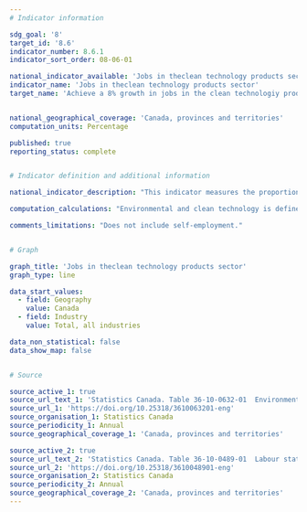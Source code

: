 ```yaml
---
# Indicator information

sdg_goal: '8'
target_id: '8.6'
indicator_number: 8.6.1
indicator_sort_order: 08-06-01

national_indicator_available: 'Jobs in theclean technology products sector'
indicator_name: 'Jobs in theclean technology products sector'
target_name: 'Achieve a 8% growth in jobs in the clean technologiy products sector by March 31, 2024'


national_geographical_coverage: 'Canada, provinces and territories'
computation_units: Percentage

published: true
reporting_status: complete


# Indicator definition and additional information

national_indicator_description: "This indicator measures the proportion of jobs that are attributable to environmental and clean technology activity." 

computation_calculations: "Environmental and clean technology is defined as any process, product or service that reduces environmental impacts through any of the following three strategies: environmental protection activities that prevent, reduce or eliminate pollution or any other degradation of the environment; resource management activities that result in the more efficient use of natural resources, thus safeguarding against their depletion; or the use of goods that have been adapted to be significantly less energy or resource intensive than the industry standard."

comments_limitations: "Does not include self-employment."


# Graph

graph_title: 'Jobs in theclean technology products sector'
graph_type: line

data_start_values:
  - field: Geography
    value: Canada
  - field: Industry
    value: Total, all industries

data_non_statistical: false
data_show_map: false


# Source

source_active_1: true
source_url_text_1: 'Statistics Canada. Table 36-10-0632-01  Environmental and Clean Technology Products Economic Account, employment'
source_url_1: 'https://doi.org/10.25318/3610063201-eng'
source_organisation_1: Statistics Canada
source_periodicity_1: Annual
source_geographical_coverage_1: 'Canada, provinces and territories'

source_active_2: true
source_url_text_2: 'Statistics Canada. Table 36-10-0489-01  Labour statistics consistent with the System of National Accounts (SNA), by job category and industry'
source_url_2: 'https://doi.org/10.25318/3610048901-eng'
source_organisation_2: Statistics Canada
source_periodicity_2: Annual
source_geographical_coverage_2: 'Canada, provinces and territories'
---
```

